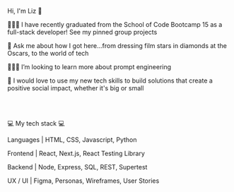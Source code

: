 Hi, I'm Liz 👋

👩🏻‍💻 I have recently graduated from the School of Code Bootcamp 15 as a full-stack developer! See my pinned group projects

💬 Ask me about how I got here...from dressing film stars in diamonds at the Oscars, to the world of tech 

🙋🏻‍♀️ I’m looking to learn more about prompt engineering

💚 I would love to use my new tech skills to build solutions that create a positive social impact, whether it's big or small  



<br>
<br>

💻 My tech stack 💻

Languages | HTML, CSS, Javascript, Python

Frontend | React, Next.js, React Testing Library

Backend | Node, Express, SQL, REST, Supertest 

UX / UI | Figma, Personas, Wireframes, User Stories
